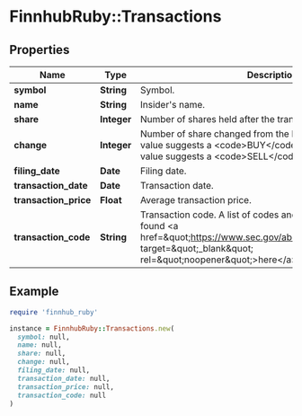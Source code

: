 # FinnhubRuby::Transactions

## Properties

| Name | Type | Description | Notes |
| ---- | ---- | ----------- | ----- |
| **symbol** | **String** | Symbol. | [optional] |
| **name** | **String** | Insider&#39;s name. | [optional] |
| **share** | **Integer** | Number of shares held after the transaction. | [optional] |
| **change** | **Integer** | Number of share changed from the last period. A positive value suggests a &lt;code&gt;BUY&lt;/code&gt; transaction. A negative value suggests a &lt;code&gt;SELL&lt;/code&gt; transaction. | [optional] |
| **filing_date** | **Date** | Filing date. | [optional] |
| **transaction_date** | **Date** | Transaction date. | [optional] |
| **transaction_price** | **Float** | Average transaction price. | [optional] |
| **transaction_code** | **String** | Transaction code. A list of codes and their meanings can be found &lt;a href&#x3D;\&quot;https://www.sec.gov/about/forms/form4data.pdf\&quot; target&#x3D;\&quot;_blank\&quot; rel&#x3D;\&quot;noopener\&quot;&gt;here&lt;/a&gt;. | [optional] |

## Example

```ruby
require 'finnhub_ruby'

instance = FinnhubRuby::Transactions.new(
  symbol: null,
  name: null,
  share: null,
  change: null,
  filing_date: null,
  transaction_date: null,
  transaction_price: null,
  transaction_code: null
)
```

